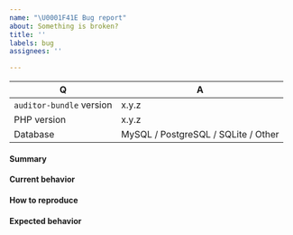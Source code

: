 ```yaml
---
name: "\U0001F41E Bug report"
about: Something is broken?
title: ''
labels: bug
assignees: ''

---
```


<!--
- Please do not report an issue for a version of `auditor-bundle` that is no longer supported. Currently supported versions are listed here: https://github.com/DamienHarper/auditor-bundle#version-information
- Please fill in this template according to your issue.
- Please keep the table shown below at the top of your issue.
- You can retrieve `auditor-bundle` version by running `composer info | grep "auditor-bundle"`.
- You can retrieve PHP version by running `php -v`.
- Please post code as text (using proper markup). Do not post screenshots of code.
- Please remove this comment before submitting your issue.
-->

| Q                           | A
| ----------------------------| -----------------------
| `auditor-bundle` version    | x.y.z
| PHP version                 | x.y.z
| Database                    | MySQL / PostgreSQL / SQLite / Other

#### Summary

<!-- Provide a summary describing the problem you are experiencing. -->

#### Current behavior

<!-- What is the current (buggy) behavior? -->

#### How to reproduce

<!-- Provide steps to reproduce the bug. -->

#### Expected behavior

<!-- What was the expected (correct) behavior? -->
